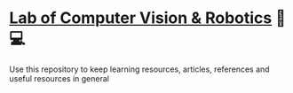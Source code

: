 # <a href="https://www.verlab.dcc.ufmg.br/">Lab of Computer Vision & Robotics</a> :robot::computer:

Use this repository to keep learning resources, articles, references and useful resources in general
